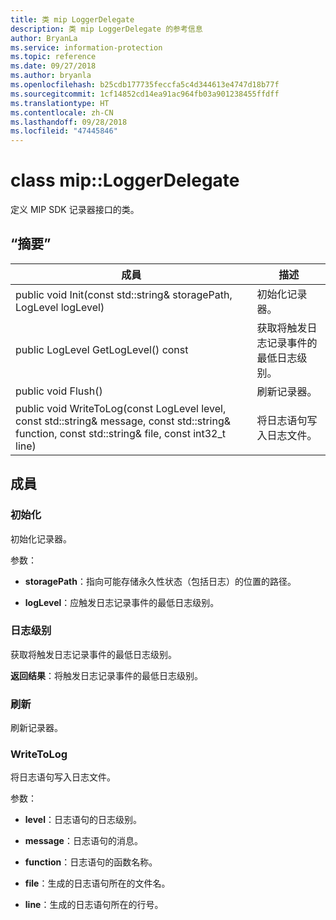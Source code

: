 ```yaml
---
title: 类 mip LoggerDelegate
description: 类 mip LoggerDelegate 的参考信息
author: BryanLa
ms.service: information-protection
ms.topic: reference
ms.date: 09/27/2018
ms.author: bryanla
ms.openlocfilehash: b25cdb177735feccfa5c4d344613e4747d18b77f
ms.sourcegitcommit: 1cf14852cd14ea91ac964fb03a901238455ffdff
ms.translationtype: HT
ms.contentlocale: zh-CN
ms.lasthandoff: 09/28/2018
ms.locfileid: "47445846"
---
```

# <a name="class-miploggerdelegate"></a>class mip::LoggerDelegate 
定义 MIP SDK 记录器接口的类。
  
## <a name="summary"></a>“摘要”
 成員                        | 描述                                
--------------------------------|---------------------------------------------
 public void Init(const std::string& storagePath, LogLevel logLevel)  |  初始化记录器。
 public LogLevel GetLogLevel() const  |  获取将触发日志记录事件的最低日志级别。
 public void Flush()  |  刷新记录器。
 public void WriteToLog(const LogLevel level, const std::string& message, const std::string& function, const std::string& file, const int32_t line)  |  将日志语句写入日志文件。
  
## <a name="members"></a>成員
  
### <a name="init"></a>初始化
初始化记录器。

参数：  
* **storagePath**：指向可能存储永久性状态（包括日志）的位置的路径。 


* **logLevel**：应触发日志记录事件的最低日志级别。


  
### <a name="loglevel"></a>日志级别
获取将触发日志记录事件的最低日志级别。

  
**返回结果**：将触发日志记录事件的最低日志级别。
  
### <a name="flush"></a>刷新
刷新记录器。
  
### <a name="writetolog"></a>WriteToLog
将日志语句写入日志文件。

参数：  
* **level**：日志语句的日志级别。 


* **message**：日志语句的消息。 


* **function**：日志语句的函数名称。 


* **file**：生成的日志语句所在的文件名。 


* **line**：生成的日志语句所在的行号。

